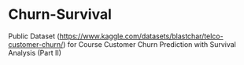 # Churn-Survival
Public Dataset (https://www.kaggle.com/datasets/blastchar/telco-customer-churn/) for Course Customer Churn Prediction with Survival Analysis (Part II) 
